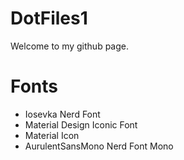 # DotFiles1

Welcome to my github page.

# Fonts
 - Iosevka Nerd Font
 - Material Design Iconic Font
 - Material Icon
 - AurulentSansMono Nerd Font Mono
